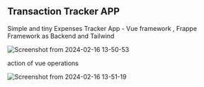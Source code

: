 ## Transaction Tracker APP
Simple and tiny Expenses Tracker App - Vue framework , Frappe Framework as Backend and Tailwind 

![Screenshot from 2024-02-16 13-50-53](https://github.com/harivigneshG/Transaction-Tracker/assets/60092946/829adbf2-bd63-41ae-b6e9-102123dfbabf)


action of vue operations

![Screenshot from 2024-02-16 13-51-19](https://github.com/harivigneshG/Transaction-Tracker/assets/60092946/1f274413-457c-460d-b6a6-9df1eb68cbf0)


